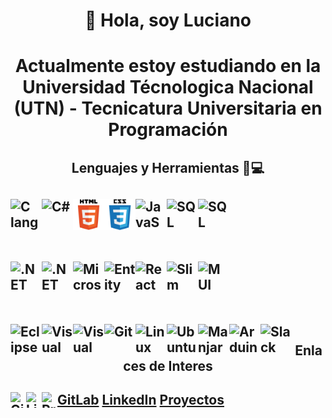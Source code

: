<div align="center">
  <h1>👋 Hola, soy Luciano<h1>
  <p>Actualmente estoy estudiando en la Universidad Técnologica Nacional (UTN) - Tecnicatura Universitaria en Programación<p>
</div>

<div align="left">
  <h2 align="center">Lenguajes y Herramientas 🏅💻<h2>
  <p>
    <!--Lenguajes-->
    <a href="https://www.cprogramming.com/" target="_blank"><img align="left" alt="C langauge" width="50" height="50" src="https://raw.githubusercontent.com/jmnote/z-icons/master/svg/c.svg"></a>
    <a href="https://docs.microsoft.com/en-us/dotnet/csharp/" target="_blank"><img align="left" alt="C#" width="50" height="50" src="https://raw.githubusercontent.com/jmnote/z-icons/master/svg/csharp.svg"></a>
    <a href="https://www.w3schools.com/html/html_intro.asp" target="_blank"><img align="left" alt="HTML" width="50" height="50" src="https://raw.githubusercontent.com/devicons/devicon/master/icons/html5/html5-original-wordmark.svg"></a>
    <a href="https://www.w3schools.com/css/css_intro.asp" target="_blank"><img align="left" alt="CSS" width="50" height="50" src="https://raw.githubusercontent.com/devicons/devicon/master/icons/css3/css3-original-wordmark.svg"></a>
    <a href="https://www.w3schools.com/js/js_intro.asp" target="_blank"><img align="left" alt="JavaScript" width="50" height="50" src="https://raw.githubusercontent.com/jmnote/z-icons/master/svg/javascript.svg"></a>
    <a href="https://www.w3schools.com/sql/sql_intro.asp" target="_blank"><img align="left" alt="SQL" width="50" height="50" src="https://cdn-icons-png.flaticon.com/512/2772/2772123.png"></a>
    <a href="https://www.php.net/" target="_blank"><img align="left" alt="SQL" width="50" height="50" src="https://www.vectorlogo.zone/logos/php/php-icon.svg"></a>
    <br>
    <br>
    <br>
    <br>
    <!--Frameworks-->
    <a href="https://dotnet.microsoft.com/" target="_blank"><img align="left" alt=".NET Core" width="50" height="50" src="https://upload.wikimedia.org/wikipedia/commons/e/ee/.NET_Core_Logo.svg"></a>
    <a href="https://www.microsoft.com/es-ar/download/details.aspx?id=30653" target="_blank"><img align="left" alt=".NET FrameWork" width="50" height="50" src="https://www.vectorlogo.zone/logos/dotnet/dotnet-vertical.svg"></a>
    <a href="https://www.microsoft.com/es-es/sql-server/sql-server-downloads" target="_blank"><img align="left" alt="Microsoft SQL" width="50" height="50" src="https://img.icons8.com/color/48/000000/microsoft-sql-server.png"></a>
    <a href="https://learn.microsoft.com/en-us/ef/" target="_blank"><img align="left" alt="Entity Framework" width="50" height="50" src="https://plugins.jetbrains.com/files/18147/359321/icon/pluginIcon.svg"></a>
    <a href="https://es.react.dev/" target="_blank"><img align="left" alt="React Js" width="50" height="50" src="https://www.vectorlogo.zone/logos/reactjs/reactjs-icon.svg"></a>
    <a href="https://www.slimframework.com/" target="_blank"><img align="left" alt="Slim PHP" width="50" height="50" src="https://pbs.twimg.com/profile_images/710555987032350723/GDHlxO_z_400x400.jpg"></a>
    <a href="https://mui.com/" target="_blank"><img align="left" alt="MUI" width="50" height="50" src="https://w7.pngwing.com/pngs/761/513/png-transparent-material-ui-logo.png"></a>
    <br>
    <br>
    <br>
    <br>
    <!--IDE's y Herramientas-->
    <a href="https://www.eclipse.org/" target="_blank"><img align="left" alt="Eclipse" width="50" height="50" src="https://www.vectorlogo.zone/logos/eclipse/eclipse-icon.svg"></a>
    <a href="https://visualstudio.microsoft.com/es/downloads/" target="_blank"><img align="left" alt="Visual Studio" width="50" height="50" src="https://seeklogo.com/images/V/visual-studio-logo-14F95CF819-seeklogo.com.png"></a>
    <a href="https://code.visualstudio.com/" target="_blank"><img align="left" alt="Visual Studio Code" width="50" height="50" src="https://www.vectorlogo.zone/logos/visualstudio_code/visualstudio_code-icon.svg"></a>
    <a href="https://git-scm.com/" target="_blank"><img align="left" alt="Git" width="50" height="50" src="https://www.vectorlogo.zone/logos/git-scm/git-scm-icon.svg"></a>
    <a href="https://linux.org/" target="_blank"><img align="left" alt="Linux" width="50" height="50" src="https://www.vectorlogo.zone/logos/linux/linux-icon.svg"></a>
    <a href="https://ubuntu.com/" target="_blank"><img align="left" alt="Ubuntu" width="50" height="50" src="https://www.vectorlogo.zone/logos/ubuntu/ubuntu-icon.svg"></a>
    <a href="https://manjaro.org/" target="_blank"><img align="left" alt="Manjaro" width="50" height="50" src="https://upload.wikimedia.org/wikipedia/commons/thumb/3/3e/Manjaro-logo.svg/256px-Manjaro-logo.svg.png"></a>
    <a href="https://www.arduino.cc/" target="_blank"><img align="left" alt="Arduino" width="50" height="50" src="https://www.vectorlogo.zone/logos/arduino/arduino-icon.svg"></a>
    <a href="https://slack.com/" target="_blank"><img align="left" alt="Slack" width="50" height="50" src="https://www.vectorlogo.zone/logos/slack/slack-tile.svg"></a>
  </p>
</div>
    
<div align="left">
  <h2 align="center">Enlaces de Interes<h2>
  <a href="https://gitlab.com/LucianoCrocco" target="_blank"><img align="left" alt="GitLab" width="25" height="25" src="https://gitlab.com/uploads/-/system/project/avatar/278964/project_avatar.png">GitLab</a>
  <a href="https://www.linkedin.com/in/luciano-agustin-crocco/" target="_blank"><img align="left" alt="LinkedIn" width="25" height="25" src="https://upload.wikimedia.org/wikipedia/commons/thumb/c/ca/LinkedIn_logo_initials.png/640px-LinkedIn_logo_initials.png">LinkedIn</a>
  <a href="https://github.com/LucianoCrocco/Personal-Projects" target="_blank"><img align="left" alt="Proyectos" width="25" height="25" src="https://icons8.com/icon/104229/project">Proyectos</a>
</div>
<!-- <br>
<br>
<br>
<br> -->
    
<!--Estadisticas-->
<!-- <div align="center">
  <tr>
    <td><img align="center" src="https://github-readme-stats.vercel.app/api?username=LucianoCrocco&theme=chartreuse-dark"/></td>
    <td><img align="center" src="https://github-readme-stats.vercel.app/api/top-langs/?username=LucianoCrocco&layout=compact&theme=chartreuse-dark&hide=HTML,MakeFile,EJS,Handlebars,C,Pug&exclude_repo=-RECURSADA-Clases-Laboratorio-Programacion-1-2020,-RECURSADA-tp_laboratorio_1,CursoIngresoJS,programacion_1_laboratorio_1,Parcial-Ingreso-Turno-Manana,open-source-cs,utn_prog_y_lab_II,programacion_2_laboratorio_2,utn_prog_y_lab_II,Curso_UpSkill_Pagina_Web,Curso_Programacion_Web_Upskill&langs_count=8"/></td>
  </tr>
</div> -->



